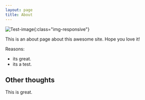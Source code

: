 ```yaml
---
layout: page
title: About
---
```


![Test-image](/Users/allenliu/Pictures/IMG_0843.JPG){:class="img-responsive"}


This is an about page about this awesome site.
Hope you love it!

Reasons:
- its great.
- its a test.

## Other thoughts

This is great.
